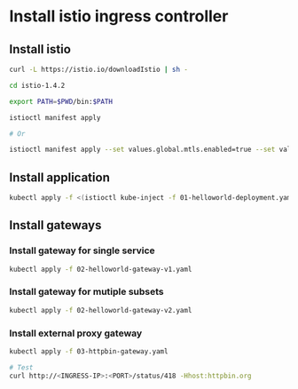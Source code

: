 # Install istio ingress controller


## Install istio

```bash
curl -L https://istio.io/downloadIstio | sh -

cd istio-1.4.2

export PATH=$PWD/bin:$PATH

istioctl manifest apply

# Or

istioctl manifest apply --set values.global.mtls.enabled=true --set values.global.controlPlaneSecurityEnabled=true
```

## Install application

```bash
kubectl apply -f <(istioctl kube-inject -f 01-helloworld-deployment.yaml)
```

## Install gateways

### Install gateway for single service

```bash
kubectl apply -f 02-helloworld-gateway-v1.yaml
```

### Install gateway for mutiple subsets

```bash
kubectl apply -f 02-helloworld-gateway-v2.yaml
```

### Install external proxy gateway

```bash
kubectl apply -f 03-httpbin-gateway.yaml
```

```bash
# Test
curl http://<INGRESS-IP>:<PORT>/status/418 -Hhost:httpbin.org
```

